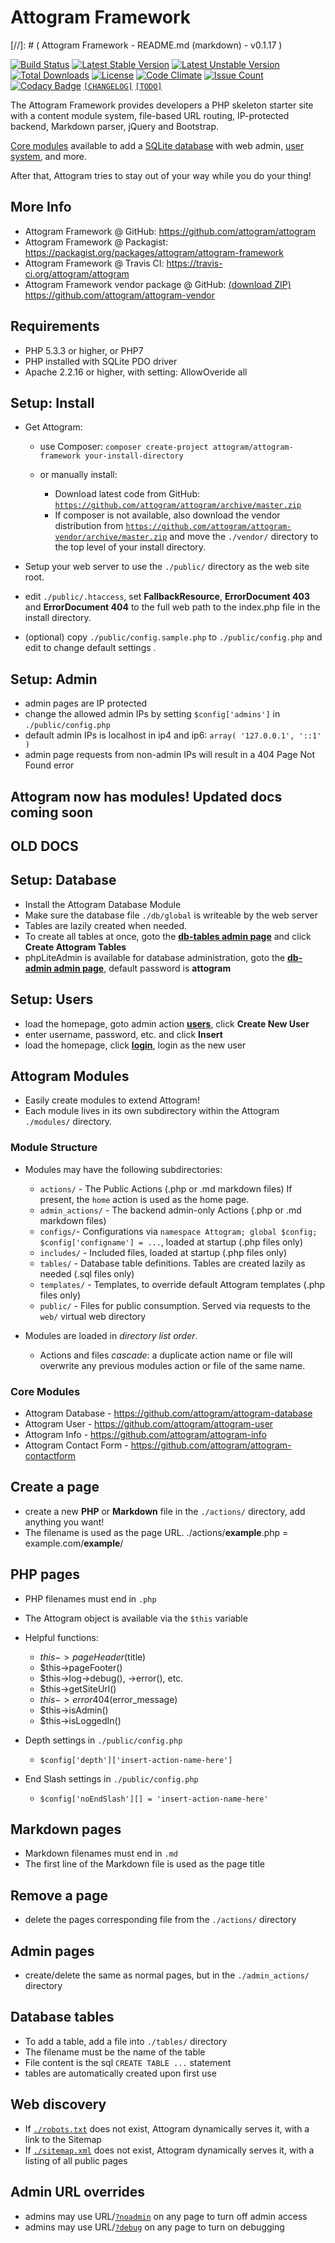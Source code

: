 # Attogram Framework

[//]: # ( Attogram Framework - README.md (markdown) - v0.1.17 )

[![Build Status](https://travis-ci.org/attogram/attogram.svg?branch=master)](https://travis-ci.org/attogram/attogram)
[![Latest Stable Version](https://poser.pugx.org/attogram/attogram-framework/v/stable)](https://packagist.org/packages/attogram/attogram-framework)
[![Latest Unstable Version](https://poser.pugx.org/attogram/attogram-framework/v/unstable)](https://packagist.org/packages/attogram/attogram-framework)
[![Total Downloads](https://poser.pugx.org/attogram/attogram-framework/downloads)](https://packagist.org/packages/attogram/attogram-framework)
[![License](https://poser.pugx.org/attogram/attogram-framework/license)](https://github.com/attogram/attogram/blob/master/LICENSE.md)
[![Code Climate](https://codeclimate.com/github/attogram/attogram/badges/gpa.svg)](https://codeclimate.com/github/attogram/attogram)
[![Issue Count](https://codeclimate.com/github/attogram/attogram/badges/issue_count.svg)](https://codeclimate.com/github/attogram/attogram)
[![Codacy Badge](https://api.codacy.com/project/badge/Grade/0a50344b228f46c98ffb06b78b99cbe0)](https://www.codacy.com/app/attogram-project/attogram?utm_source=github.com&amp;utm_medium=referral&amp;utm_content=attogram/attogram&amp;utm_campaign=Badge_Grade)
[`[CHANGELOG]`](https://github.com/attogram/attogram/blob/master/CHANGELOG.md)
[`[TODO]`](https://github.com/attogram/attogram/blob/master/TODO.md)

The Attogram Framework provides developers a PHP skeleton starter site with
a content module system, file-based URL routing, IP-protected backend,
Markdown parser, jQuery and Bootstrap.

[Core modules](https://github.com/attogram/attogram/blob/master/modules/README.md)
available to add a [SQLite database](https://github.com/attogram/attogram-database)
with web admin, [user system](https://github.com/attogram/attogram-user), and more.

After that, Attogram tries to stay out of your way while you do your thing!

## More Info

* Attogram Framework @ GitHub: <https://github.com/attogram/attogram>
* Attogram Framework @ Packagist: <https://packagist.org/packages/attogram/attogram-framework>
* Attogram Framework @ Travis CI: <https://travis-ci.org/attogram/attogram>
* Attogram Framework vendor package @ GitHub:
  [(download ZIP)](https://github.com/attogram/attogram-vendor/archive/master.zip)
  <https://github.com/attogram/attogram-vendor>

## Requirements

* PHP 5.3.3 or higher, or PHP7
* PHP installed with SQLite PDO driver
* Apache 2.2.16 or higher, with setting: AllowOveride all

## Setup: Install

* Get Attogram:

  * use Composer:
    `composer create-project attogram/attogram-framework your-install-directory`
  * or manually install:

    * Download latest code from GitHub:
      [`https://github.com/attogram/attogram/archive/master.zip`](https://github.com/attogram/attogram/archive/master.zip)
    * If composer is not available, also download the vendor distribution from
      [`https://github.com/attogram/attogram-vendor/archive/master.zip`](https://github.com/attogram/attogram-vendor/archive/master.zip)
      and move the `./vendor/` directory to the top level of your install directory.

* Setup your web server to use the `./public/` directory as the web site root.
* edit `./public/.htaccess`, set **FallbackResource**, **ErrorDocument 403**
  and **ErrorDocument 404** to the full web path to the index.php file in
  the install directory.
* (optional) copy `./public/config.sample.php` to `./public/config.php` and
  edit to change default settings .

## Setup: Admin

* admin pages are IP protected
* change the allowed admin IPs by setting `$config['admins']` in
  `./public/config.php`
* default admin IPs is localhost in ip4 and ip6: `array( '127.0.0.1', '::1' )`
* admin page requests from non-admin IPs will result in a
  404 Page Not Found error

## Attogram now has modules!  Updated docs coming soon

## OLD DOCS

## Setup: Database

* Install the Attogram Database Module
* Make sure the database file `./db/global` is writeable by the web server
* Tables are lazily created when needed.
* To create all tables at once, goto the
  [**db-tables admin page**](../db-tables/) and click **Create Attogram Tables**
* phpLiteAdmin is available for database administration, goto the
  [**db-admin admin page**](../db-admin/), default password is **attogram**

## Setup: Users

* load the homepage, goto admin action [**users**](../users/),
  click **Create New User**
* enter username, password, etc. and click **Insert**
* load the homepage, click [**login**](../login), login as the new user

## Attogram Modules

* Easily create modules to extend Attogram!
* Each module lives in its own subdirectory within the Attogram
  `./modules/` directory.

### Module Structure

* Modules may have the following subdirectories:

  * `actions/` - The Public Actions (.php or .md markdown files)  If present,
    the `home` action is used as the home page.
  * `admin_actions/` - The backend admin-only Actions
    (.php or .md markdown files)
  * `configs/`- Configurations via
    `namespace Attogram; global $config; $config['configname'] = ...`,
    loaded at startup (.php files only)
  * `includes/` - Included files, loaded at startup (.php files only)
  * `tables/` - Database table definitions. Tables are created lazily as needed
    (.sql files only)
  * `templates/` - Templates, to override default Attogram templates
    (.php files only)
  * `public/` - Files for public consumption. Served via requests to the
    `web/` virtual web directory

* Modules are loaded in _directory list order_.

  * Actions and files _cascade_: a duplicate action name or file will overwrite
    any previous modules action or file of the same name.

### Core Modules

* Attogram Database - <https://github.com/attogram/attogram-database>
* Attogram User - <https://github.com/attogram/attogram-user>
* Attogram Info - <https://github.com/attogram/attogram-info>
* Attogram Contact Form - <https://github.com/attogram/attogram-contactform>

## Create a page

* create a new **PHP** or **Markdown** file in the `./actions/` directory,
  add anything you want!
* The filename is used as the page URL.
  ./actions/**example**.php = example.com/**example**/

## PHP pages

* PHP filenames must end in `.php`
* The Attogram object is available via the `$this` variable
* Helpful functions:

  * $this->pageHeader($title)
  * $this->pageFooter()
  * $this->log->debug(), ->error(), etc.
  * $this->getSiteUrl()
  * $this->error404($error_message)
  * $this->isAdmin()
  * $this->isLoggedIn()

* Depth settings in `./public/config.php`

  * `$config['depth']['insert-action-name-here']`

* End Slash settings in `./public/config.php`

  * `$config['noEndSlash'][] = 'insert-action-name-here'`

## Markdown pages

* Markdown filenames must end in `.md`
* The first line of the Markdown file is used as the page title

## Remove a page

* delete the pages corresponding file from the `./actions/` directory

## Admin pages

* create/delete the same as normal pages, but in the `./admin_actions/` directory

## Database tables

* To add a table, add a file into `./tables/` directory
* The filename must be the name of the table
* File content is the sql `CREATE TABLE ...` statement
* tables are automatically created upon first use

## Web discovery

* If [`./robots.txt`](../robots.txt) does not exist,
  Attogram dynamically serves it, with a link to the Sitemap
* If [`./sitemap.xml`](../sitemap.xml) does not exist,
  Attogram dynamically serves it, with a listing of all public pages

## Admin URL overrides

* admins may use URL/[`?noadmin`](?noadmin) on any page to turn off admin access
* admins may use URL/[`?debug`](?debug) on any page to turn on debugging
